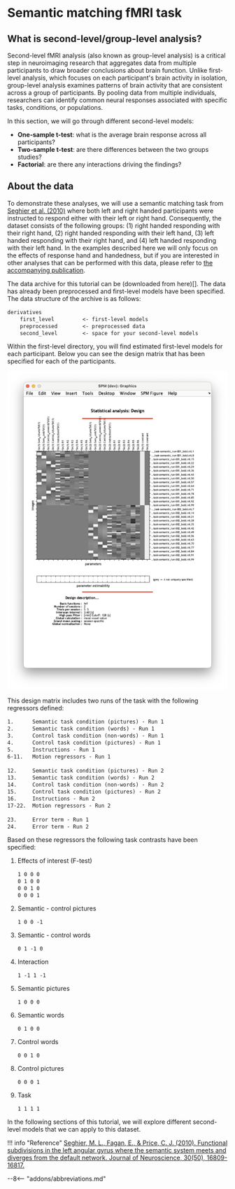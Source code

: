 # Semantic matching fMRI task

## What is second-level/group-level analysis?

Second-level fMRI analysis (also known as group-level analysis) is a critical step in neuroimaging research that aggregates data from multiple participants to draw broader conclusions about brain function. Unlike first-level analysis, which focuses on each participant's brain activity in isolation, group-level analysis examines patterns of brain activity that are consistent across a group of participants. By pooling data from multiple individuals, researchers can identify common neural responses associated with specific tasks, conditions, or populations. 

In this section, we will go through different second-level models:

- **One-sample t-test**: what is the average brain response across all participants?
- **Two-sample t-test**: are there differences between the two groups studies? 
- **Factorial**: are there any interactions driving the findings? 

## About the data

To demonstrate these analyses, we will use a semantic matching task from [Seghier et al. (2010)](https://doi.org/10.1523/JNEUROSCI.3377-10.2010) where both left and right handed participants were instructed to respond either with their left or right hand. Consequently, the dataset consists of the following groups: (1) right handed responding with their right hand, (2) right handed responding with their left hand, (3) left handed responding with their right hand, and (4) left handed responding with their left hand. In the examples described here we will only focus on the effects of response hand and handedness, but if you are interested in other analyses that can be performed with this data, please refer to [the accompanying publication](https://doi.org/10.1523/JNEUROSCI.3377-10.2010). 

The data archive for this tutorial can be (downloaded from here)[]. The data has already been preprocessed and first-level models have been specified. The data structure of the archive is as follows:

```
derivatives
    first_level         <- first-level models
    preprocessed        <- preprocessed data
    second_level        <- space for your second-level models
```

Within the first-level directory, you will find estimated first-level models for each participant. Below you can see the design matrix that has been specified for each of the participants. 

![](../../../assets/figures/tutorials/fmri/group/semantic_first_level_design_matrix.png)

This design matrix includes two runs of the task with the following regressors defined:

    1.      Semantic task condition (pictures) - Run 1
    2.      Semantic task condition (words) - Run 1
    3.      Control task condition (non-words) - Run 1
    4.      Control task condition (pictures) - Run 1
    5.      Instructions - Run 1
    6-11.   Motion regressors - Run 1

    12.     Semantic task condition (pictures) - Run 2
    13.     Semantic task condition (words) - Run 2
    14.     Control task condition (non-words) - Run 2
    15.     Control task condition (pictures) - Run 2
    16.     Instructions - Run 2
    17-22.  Motion regressors - Run 2

    23.     Error term - Run 1
    24.     Error term - Run 2

Based on these regressors the following task contrasts have been specified:

1. Effects of interest (F-test)

    ```
    1 0 0 0
    0 1 0 0
    0 0 1 0
    0 0 0 1
    ```

2. Semantic - control pictures

    ```
    1 0 0 -1
    ```

3. Semantic - control words

    ```
    0 1 -1 0
    ```

4. Interaction

    ```
    1 -1 1 -1
    ```

5. Semantic pictures 

    ```
    1 0 0 0
    ```

6. Semantic words

    ```
    0 1 0 0
    ```

7. Control words

    ```
    0 0 1 0
    ```

8. Control pictures

    ```
    0 0 0 1
    ```

9. Task 

    ```
    1 1 1 1
    ```

In the following sections of this tutorial, we will explore different second-level models that we can apply to this dataset. 

!!! info "Reference"
    [Seghier, M. L., Fagan, E., & Price, C. J. (2010). Functional subdivisions in the left angular gyrus where the semantic system meets and diverges from the default network. Journal of Neuroscience, 30(50), 16809-16817.](https://doi.org/10.1523/JNEUROSCI.3377-10.2010)

--8<-- "addons/abbreviations.md"